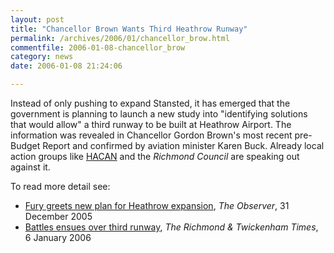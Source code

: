 ```yaml
---
layout: post
title: "Chancellor Brown Wants Third Heathrow Runway"
permalink: /archives/2006/01/chancellor_brow.html
commentfile: 2006-01-08-chancellor_brow
category: news
date: 2006-01-08 21:24:06

---
```


Instead of only pushing to expand Stansted, it has emerged that the government is planning to launch a new study into "identifying solutions that would allow" a third runway to be built at Heathrow Airport. The information was revealed in Chancellor Gordon Brown's most recent pre-Budget Report and confirmed by aviation minister Karen Buck. Already local action groups like [HACAN](http://www.hacan.org.uk/) and the *Richmond Council* are speaking out against it.

To read more detail see:

-   [Fury greets new plan for Heathrow expansion](http://stmgrts.url123.com/vdenn), *The Observer*, 31 December 2005
-   [Battles ensues over third runway](http://stmgrts.url123.com/vduzq), *The Richmond & Twickenham Times*, 6 January 2006
